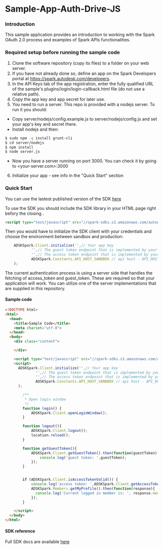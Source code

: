 Sample-App-Auth-Drive-JS
========================
### Introduction
This sample application provides an introduction to working with the Spark OAuth 2.0 process and examples of Spark APIs functionalities.

### Required setup before running the sample code
1. Clone the software repository (copy its files) to a folder on your web server. 
2. If you have not already done so, define an app on the Spark Developers portal at https://spark.autodesk.com/developers.
3. In the API Keys tab of the app registration, enter the fully qualified URL of the sample's plugins/login/login-callback.html file (do not use a relative path).
4. Copy the app key and app secret for later use.
5. You need to run a server. This repo is provided with a nodejs server. To run it you should:
  * Copy server/nodejs/config.example.js to server/nodejs/config.js and set your app's key and secret there.
  * Install nodejs and then:
  ```sh
  $ sudo npm -g install grunt-cli
  $ cd server/nodejs
  $ npm install
  $ node server.js
  ```
  * Now you have a server running on port 3000. You can check it by going to <your-server.com>:3000
6. Initialize your app - see info in the "Quick Start" section


### Quick Start
You can use the lastest published version of the SDK [here](http://spark-sdks.s3.amazonaws.com/autodesk-spark-sdk-latest.min.js)

To use the SDK you should include the SDK library in your HTML page right befory the closing </body>.

```HTML
<script type="text/javascript" src="//spark-sdks.s3.amazonaws.com/autodesk-spark-sdk-latest.min.js"></script>
```

Then you would have to initialize the SDK client with your credentials and choose the environment between sandbox and production:

```JavaScript
	ADSKSpark.Client.initialize('',// Your app key
			'',// The guest token endpoint that is implemented by your server (i.e. http://example.com/guest_token)
			'',// The access token endpoint that is implemented by your server (i.e. http://example.com/access_token)
			ADSKSpark.Constants.API_HOST_SANDBOX // api host - API_HOST_PRODUCTION or API_HOST_SANDBOX
	);
```

The current authentication process is using a server side that handles the fetching of access_token and guest_token. These are required
so that your application will work. You can utilize one of the server implementations that are supplied in this repository.

#### Sample code

```HTML
<!DOCTYPE html>
<html>
  <head>
	<title>Sample Code</title>
	<meta charset="utf-8">
  </head>
  <body>
    <div class="content">

    </div>

    <script type="text/javascript" src="//spark-sdks.s3.amazonaws.com/autodesk-spark-sdk-latest.min.js"></script>
    <script>
      ADSKSpark.Client.initialize('',// Your app key
              '',// The guest token endpoint that is implemented by your server (i.e. http://example.com/guest_token)
              '',// The access token endpoint that is implemented by your server (i.e. http://example.com/access_token)
              ADSKSpark.Constants.API_HOST_SANDBOX // api host - API_HOST_PRODUCTION or API_HOST_SANDBOX
      );

      	/**
      	 * Open login window
      	 */
      	function login() {
      		ADSKSpark.Client.openLoginWindow();
      	}

      	function logout(){
      		ADSKSpark.Client.logout();
      		location.reload();
      	}

      	function getGuestToken(){
      		ADSKSpark.Client.getGuestToken().then(function(guestToken) {
      			console.log('guest token: ',guestToken);
      		});
      	}


      	if (ADSKSpark.Client.isAccessTokenValid()) {
      		console.log('access token: ',ADSKSpark.Client.getAccessToken());
            ADSKSpark.Members.getMyProfile().then(function(response){
              console.log('Current logged in member is: ', response.member);
            });
      	}

    </script>
  </body>
</html>
```

#### SDK reference
Full SDK docs are available [here](http://spark-sdks.s3.amazonaws.com/doc/index.html)